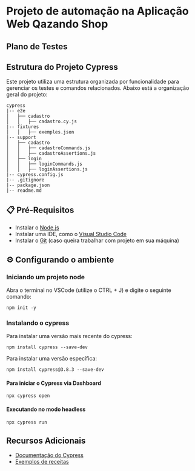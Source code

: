 # Projeto de automação na Aplicação Web Qazando Shop

## Plano de Testes

## Estrutura do Projeto Cypress

Este projeto utiliza uma estrutura organizada por funcionalidade para gerenciar os testes e comandos relacionados. Abaixo está a organização geral do projeto:

    cypress
    |-- e2e
    │   ├── cadastro
    │   │   ├── cadastro.cy.js
    |-- fixtures
    │   │   ├── exemples.json
    |-- support
    │   ├── cadastro
    │   │   ├── cadastroCommands.js
    │   │   ├── cadastroAssertions.js
    │   ├── login
    │   │   ├── loginCommands.js
    │   │   ├── loginAssertions.js
    |-- cypress.config.js
    |-- .gitignore
    |-- package.json
    |-- readme.md


## 📋 Pré-Requisitos
- Instalar o [Node.js](https://nodejs.org/)
- Instalar uma IDE, como o [Visual Studio Code](https://code.visualstudio.com/download)
- Instalar o [Git](https://git-scm.com/downloads) (caso queira trabalhar com projeto em sua máquina) 

## ⚙️ Configurando o ambiente

### Iniciando um projeto node
Abra o terminal no VSCode (utilize o CTRL + J) e digite o seguinte comando:

    npm init -y

### Instalando o cypress

Para instalar uma versão mais recente do cypress: 

    npm install cypress --save-dev

Para instalar uma versão específica:

    npm install cypress@3.8.3 --save-dev

#### Para iniciar o Cypress via Dashboard
    npx cypress open

#### Executando no modo headless 
    npx cypress run

## Recursos Adicionais
- [Documentação do Cypress](https://docs.cypress.io/guides/overview/why-cypress)
- [Exemplos de receitas](https://github.com/cypress-io/cypress-example-recipes)
